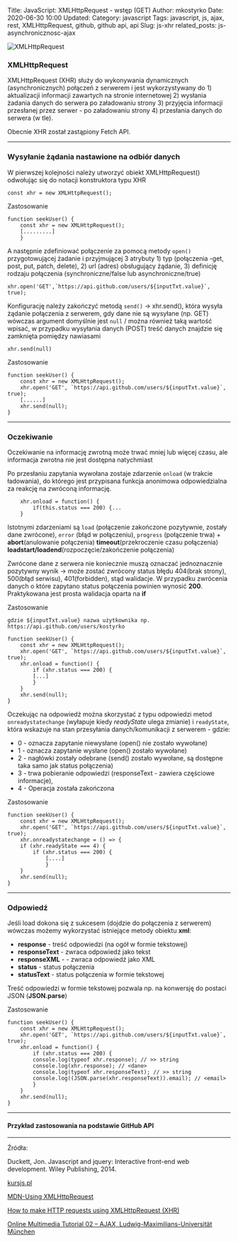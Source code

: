 Title: JavaScript: XMLHttpRequest - wstęp (GET)
Author: mkostyrko
Date: 2020-06-30 10:00
Updated:
Category: javascript
Tags: javascript, js, ajax, rest, XMLHttpRequest, github, github api, api
Slug: js-xhr
related_posts: js-asynchronicznosc-ajax

![XMLHttpRequest](https://domscripting.com/presentations/fowa07/slides/images/page_xhr_server.jpg)

### XMLHttpRequest

XMLHttpRequest (XHR) służy do wykonywania dynamicznych (asynchronicznych) połączeń z serwerem
i jest wykorzystywany do 1) aktualizacji informacji zawartych na stronie internetowej 2) wysłania żadania danych do serwera po załadowaniu strony 3) przyjęcia informacji przesłanej przez serwer - po załadowaniu strony 4) przesłania danych do serwera (w tle).

Obecnie XHR został zastąpiony Fetch API.

---

### Wysyłanie żądania nastawione na odbiór danych

W pierwszej kolejności należy utworzyć obiekt XMLHttpRequest() odwołując się do notacji konstruktora typu XHR

    const xhr = new XMLHttpRequest();

Zastosowanie

    function seekUser() {
        const xhr = new XMLHttpRequest();
        [.........]
        }

A następnie zdefiniować połączenie za pomocą metody `open()` przygotowującej żadanie i przyjmującej 3 atrybuty 1) typ (połączenia -get, post, put, patch, delete), 2) url (adres) obsługujący żądanie, 3) definicję rodzaju połączenia (synchroniczne/false lub asynchroniczne/true)

    xhr.open('GET',`https://api.github.com/users/${inputTxt.value}`, true);

Konfigurację należy zakończyć metodą `send()` -> xhr.send(), która wysyła żądanie połączenia z serwerem, gdy dane nie są wysyłane (np. GET) wówczas argument domyślnie jest `null` / można również taką wartość wpisać, w przypadku wysyłania danych (POST) treść danych znajdzie się zamknięta pomiędzy nawiasami

    xhr.send(null)

Zastosowanie

    function seekUser() {
        const xhr = new XMLHttpRequest();
        xhr.open('GET', `https://api.github.com/users/${inputTxt.value}`, true);
        [......]
        xhr.send(null);
    }

---

### Oczekiwanie

Oczekiwanie na informację zwrotną może trwać mniej lub więcej czasu, ale informacja zwrotna nie jest dostępna natychmiast

Po przesłaniu zapytania wywołana zostaje zdarzenie `onload` (w trakcie ładowania), do którego jest przypisana funkcja anonimowa odpowiedzialna za reakcję na zwróconą informację.

        xhr.onload = function() {
            if(this.status === 200) {...
        }

Istotnymi zdarzeniami są `load` (połączenie zakończone pozytywnie, zostały dane zwrócone), `error` (błąd w połączeniu), `progress` (połączenie trwa) + **abort**(anulowanie połączenia) **timeout**(przekroczenie czasu połączenia) **loadstart/loadend**(rozpoczęcie/zakończenie połączenia)

Zwrócone dane z serwera nie koniecznie muszą oznaczać jednoznacznie pozytywny wynik -> może zostać zwrócony status błędu 404(brak strony), 500(błąd serwisu), 401(forbidden), stąd walidacje. W przypadku zwrócenia danych o które zapytano status połączenia powinien wynosić **200**. Praktykowana jest prosta walidacja oparta na **if**

Zastosowanie

    gdzie ${inputTxt.value} nazwa użytkownika np. https://api.github.com/users/kostyrko

    function seekUser() {
        const xhr = new XMLHttpRequest();
        xhr.open('GET', `https://api.github.com/users/${inputTxt.value}`, true);
        xhr.onload = function() {
            if (xhr.status === 200) {
            [...]
            }
        }
        xhr.send(null);
    }

Oczekując na odpowiedź można skorzystać z typu odpowiedzi metod `onreadystatechange` (wyłapuje kiedy *readyState* ulega zmianie) i `readyState`, która wskazuje na stan przesyłania danych/komunikacji z serwerem - gdzie:

- 0 - oznacza zapytanie niewysłane (open() nie zostało wywołane)
- 1 - oznacza zapytanie wysłane (open() zostało wywołane)
- 2 - nagłówki zostały odebrane (send() zostało wywołane, są dostępne taka samo jak status połączenia)
- 3 - trwa pobieranie odpowiedzi (responseText - zawiera częściowe informacje),
- 4 - Operacja została zakończona

Zastosowanie

    function seekUser() {
        const xhr = new XMLHttpRequest();
        xhr.open('GET', `https://api.github.com/users/${inputTxt.value}`, true);
        xhr.onreadystatechange = () => {
        if (xhr.readyState === 4) {
            if (xhr.status === 200) {
                [....]
                }
        }
        xhr.send(null);
    }

---

### Odpowiedź

Jeśli load dokona się z sukcesem (dojdzie do połączenia z serwerem) wówczas możemy wykorzystać istniejące metody obiektu **xml**:

- **response** - treść odpowiedzi (na ogół w formie tekstowej)
- **responseText** - zwraca odpowiedź jako tekst
- **responseXML** - - zwraca odpowiedź jako XML
- **status** - status połączenia
- **statusText** - status połączenia w formie tekstowej

Treść odpowiedzi w formie tekstowej pozwala np. na konwersję do postaci JSON (**JSON.parse**) 

Zastosowanie


    function seekUser() {
        const xhr = new XMLHttpRequest();
        xhr.open('GET', `https://api.github.com/users/${inputTxt.value}`, true);
        xhr.onload = function() {
            if (xhr.status === 200) {
            console.log(typeof xhr.response); // >> string
            console.log(xhr.response); // <dane>
            console.log(typeof xhr.responseText); // >> string
            console.log((JSON.parse(xhr.responseText)).email); // <email>
            }
        }
        xhr.send(null);
    }

---

#### Przykład zastosowania na podstawie GitHub API

<script src="https://gist.github.com/kostyrko/fa29df00eba1d3a044323150214c73e1.js"></script>


---

Źródła:

Duckett, Jon. Javascript and jquery: Interactive front-end web development. Wiley Publishing, 2014.

[kursjs.pl](http://kursjs.pl/kurs/ajax/xmlhttprequest.php)

[MDN-Using XMLHttpRequest](https://developer.mozilla.org/en-US/docs/Web/API/XMLHttpRequest/Using_XMLHttpRequest)

[How to make HTTP requests using XMLHttpRequest (XHR)](https://attacomsian.com/blog/http-requests-xhr#)

[Online Multimedia Tutorial 02 – AJAX, Ludwig-Maximilians-Universität München](http://www.medien.ifi.lmu.de/lehre/ws1920/omm/uebung/folien/OMM-02-AJAX.pdf)
